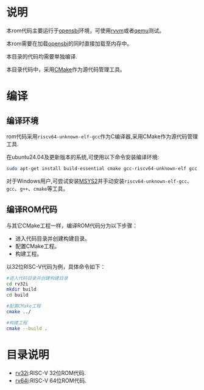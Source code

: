 # 说明

本rom代码主要运行于[opensbi](https://github.com/riscv-software-src/opensbi)环境，可使用[rvvm](https://github.com/LekKit/RVVM.git)或者[qemu](https://www.qemu.org/)测试。

本rom需要在加载[opensbi](https://github.com/riscv-software-src/opensbi)的同时直接加载至内存中。

本目录的代码均需要单独编译.

本目录代码中，采用[CMake](https://cmake.org)作为源代码管理工具。

# 编译

## 编译环境

rom代码采用`riscv64-unknown-elf-gcc`作为C编译器,采用CMake作为源代码管理工具.

在ubuntu24.04及更新版本的系统,可使用以下命令安装编译环境:

```bash
sudo apt-get install build-essential cmake gcc-riscv64-unknown-elf gcc g++
```

对于Windows用户,可尝试安装[MSYS2](http://msys2.org)并手动安装`riscv64-unknown-elf-gcc`、`gcc`、`g++`、`cmake`等工具。

## 编译ROM代码

与其它CMake工程一样，编译ROM代码分为以下步骤：

- 进入代码目录并创建构建目录。
- 配置CMake工程。
- 构建工程。

以32位RISC-V代码为例，具体命令如下：

```bash
#进入代码目录并创建构建目录
cd rv32i
mkdir build
cd build

#配置CMake工程
cmake ../

#构建工程
cmake --build .
```



# 目录说明

- [rv32i](rv32i):RISC-V 32位ROM代码.
- [rv64i](rv64i):RISC-V 64位ROM代码.

